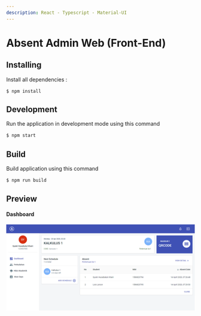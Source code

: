 ```yaml
---
description: React - Typescript - Material-UI
---
```


# Absent Admin Web \(Front-End\)

## Installing

Install all dependencies :

```
$ npm install
```

## Development

Run the application in development mode using this command

```bash
$ npm start
```

## Build

Build application using this command

```bash
$ npm run build
```

## Preview

#### Dashboard 

![](.gitbook/assets/screencapture-localhost-3021-2020-04-14-07_30_16.png)



